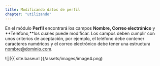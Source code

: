 ```yaml
---
title: Modificando datos de perfil
chapter: "utilizando"
---
```


En el módulo **Perfil** encontrará los campos **Nombre, Correo electrónico** y **Teléfono,**los cuales puede modificar. Los campos deben cumplir con unos criterios de aceptación, por ejemplo, el teléfono debe contener caracteres numéricos y el correo electrónico debe tener una estructura nombre@dominio.com.

![]({{ site.baseurl }}/assets/images/image4.png)
